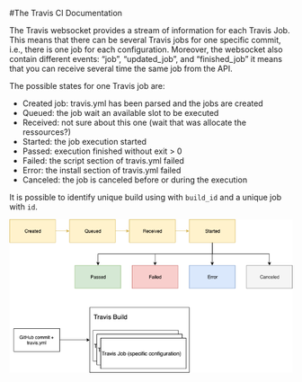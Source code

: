 #The Travis CI Documentation

The Travis websocket provides a stream of information for each Travis Job. This means that there can be several Travis jobs for one specific commit, i.e., there is one job for each configuration.
Moreover, the websocket also contain different events: “job”, “updated_job”, and “finished_job” it means that you can receive several time the same job from the API.

The possible states for one Travis job are:
- Created job: travis.yml has been parsed and the jobs are created
- Queued: the job wait an available slot to be executed
- Received: not sure about this one (wait that was allocate the ressources?)
- Started: the job execution started
- Passed: execution finished without exit > 0
- Failed: the script section of travis.yml failed
- Error: the install section of  travis.yml failed
- Canceled: the job is canceled before or during the execution

It is possible to identify unique build using with `build_id` and a unique job with `id`.

![job states](./travisci_state.png)
